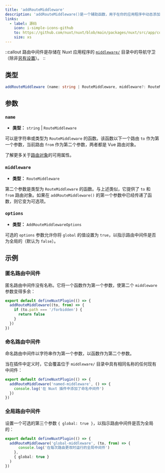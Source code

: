 ```yaml
---
title: 'addRouteMiddleware'
description: 'addRouteMiddleware()是一个辅助函数，用于在你的应用程序中动态添加中间件'
links:
  - label: 源码
    icon: i-simple-icons-github
    to: https://github.com/nuxt/nuxt/blob/main/packages/nuxt/src/app/composables/router.ts
    size: xs
---
```



::callout
路由中间件是存储在 Nuxt 应用程序的 [`middleware/`](/docs/guide/directory-structure/middleware) 目录中的导航守卫（除非[另有设置](/docs/api/nuxt-config#middleware)）。
::

## 类型

```ts
addRouteMiddleware (name: string | RouteMiddleware, middleware?: RouteMiddleware, options: AddRouteMiddlewareOptions = {})
```

## 参数

### `name`

- **类型：** `string` | `RouteMiddleware`

可以是字符串或类型为 `RouteMiddleware` 的函数。该函数以下一个路由 `to` 作为第一个参数，当前路由 `from` 作为第二个参数，两者都是 Vue 路由对象。

了解更多关于[路由对象](/docs/api/composables/use-route)的可用属性。

### `middleware`

- **类型：** `RouteMiddleware`

第二个参数是类型为 `RouteMiddleware` 的函数。与上述类似，它提供了 `to` 和 `from` 路由对象。如果在 `addRouteMiddleware()` 的第一个参数中已经传递了函数，则它变为可选项。

### `options`

- **类型：** `AddRouteMiddlewareOptions`

可选的 `options` 参数允许你将 `global` 的值设置为 `true`，以指示路由中间件是否为全局的（默认为 `false`）。

## 示例

### 匿名路由中间件

匿名路由中间件没有名称。它将一个函数作为第一个参数，使第二个 `middleware` 参数变得多余：

```ts [plugins/my-plugin.ts]
export default defineNuxtPlugin(() => {
  addRouteMiddleware((to, from) => {
    if (to.path === '/forbidden') {
      return false
    }
  })
})
```

### 命名路由中间件

命名路由中间件以字符串作为第一个参数，以函数作为第二个参数。

当在插件中定义时，它会覆盖位于 `middleware/` 目录中具有相同名称的任何现有中间件：

```ts [plugins/my-plugin.ts]
export default defineNuxtPlugin(() => {
  addRouteMiddleware('named-middleware', () => {
    console.log('在 Nuxt 插件中添加了命名中间件')
  })
})
```

### 全局路由中间件

设置一个可选的第三个参数 `{ global: true }`，以指示路由中间件是否为全局的：

```ts [plugins/my-plugin.ts]
export default defineNuxtPlugin(() => {
  addRouteMiddleware('global-middleware', (to, from) => {
      console.log('在每次路由更改时运行的全局中间件')
    },
    { global: true }
  )
})
```
